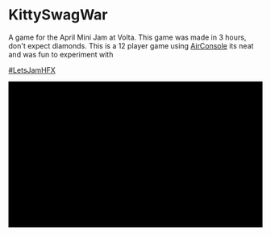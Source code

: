 # KittySwagWar
A game for the April Mini Jam at Volta. This game was made in 3 hours, don't expect diamonds. This is a 12 player game using [AirConsole](https://www.airconsole.com/) its neat and was fun to experiment with

[#LetsJamHFX](http://letsjamhfx.tumblr.com/)

![game](Screenshots/Game.gif)
